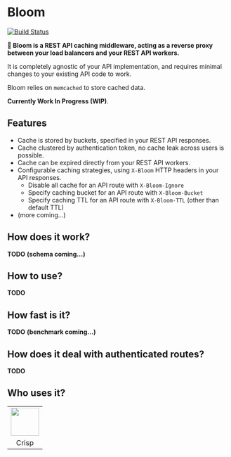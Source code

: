 Bloom
=====

[![Build Status](https://travis-ci.org/valeriansaliou/bloom.svg?branch=master)](https://travis-ci.org/valeriansaliou/bloom)

**:cherry_blossom: Bloom is a REST API caching middleware, acting as a reverse proxy between your load balancers and your REST API workers.**

It is completely agnostic of your API implementation, and requires minimal changes to your existing API code to work.

Bloom relies on `memcached` to store cached data.

**Currently Work In Progress (WIP)**.

## Features

* Cache is stored by buckets, specified in your REST API responses.
* Cache clustered by authentication token, no cache leak across users is possible.
* Cache can be expired directly from your REST API workers.
* Configurable caching strategies, using `X-Bloom` HTTP headers in your API responses.
  * Disable all cache for an API route with `X-Bloom-Ignore`
  * Specify caching bucket for an API route with `X-Bloom-Bucket`
  * Specify caching TTL for an API route with `X-Bloom-TTL` (other than default TTL)
* (more coming...)

## How does it work?

**TODO**
**(schema coming...)**

## How to use?

**TODO**

## How fast is it?

**TODO**
**(benchmark coming...)**

## How does it deal with authenticated routes?

**TODO**

## Who uses it?

<table>
<tr>
<td align="center"><a href="https://crisp.im/"><img src="https://valeriansaliou.github.io/bloom/images/crisp.png" height="64" /></a></td>
</tr>
<tr>
<td align="center">Crisp</td>
</tr>
</table>

